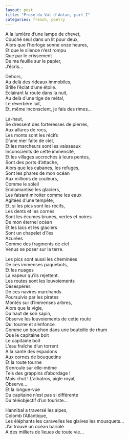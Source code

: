 ```yaml
---
layout: post
title: "Prose du Val d'Antan, part I"
categories: french, poetry
---
```

  
A la lumière d’une lampe de chevet,  
Couché seul dans un lit pour deux,  
Alors que l’horloge sonne onze heures,  
Et que le silence n’est rompu   
Que par le crissement   
De ma feuille sur le papier,  
J’écris…  
  
Dehors,  
Au delà des rideaux immobiles,  
Brille l’éclat d’une étoile.  
Eclairant la route dans la nuit,  
Au delà d’une tige de métal,  
Le réverbère luit,  
Et, même inconscient, je fais des rimes…  
  
Là-haut,  
Se dressent des forteresses de pierres,  
Aux allures de rocs,  
Les monts sont les récifs   
D’une mer faite de ciel,  
Et les marcheurs sont les vaisseaux  
Inconscients de cette immensité,  
Et les villages accrochés à leurs pentes,  
Sont des ports d’attache,  
Alors que les cabanes, les refuges,  
Sont les phares de mon océan  
Aux millions de couleurs,  
Comme le soleil  
Endiamantise les glaciers,  
Les faisant miroiter comme les eaux   
Agitées d’une tempête,  
Et, si les pics sont les récifs,  
Les dents et les cornes  
Sont les écumes brunes, vertes et noires  
De mon éternel océan  
Et les lacs et les glaciers  
Sont un chapelet d’îles  
Azurées  
Comme des fragments de ciel  
Venus se poser sur la terre.  
  
Les pics sont aussi les cheminées  
De ces immenses paquebots,  
Et les nuages   
La vapeur qu’ils rejettent.  
Les routes sont les louvoiements   
Désespérés  
De ces navires marchands  
Poursuivis par les pirates  
Montés sur d’immenses arbres,   
Alors que la vigie,   
Du haut de son sapin,   
Observe les louvoiements de cette route  
Qui tourne et s’enfonce   
Comme un bouchon dans une bouteille de rhum  
Que le capitaine boit  
Le capitaine boit  
L’eau fraîche d’un torrent  
A la santé des espadons  
Aux cornes de bouquetins  
Et la route tourne  
S’enroule sur elle-même  
Tels des grappins d’abordage !  
Mais chut ! L’albatros, aigle royal,  
Observe…  
Et la longue-vue   
Du capitaine n’est pas si différente  
Du téléobjectif d’un touriste…  
  
Hannibal a traversé les alpes,  
Colomb l’Atlantique,  
Les éléphants les caravelles les glaives les mousquets…  
J’ai trouvé un océan bariolé   
A des milliers de lieues de toute vie…  
  